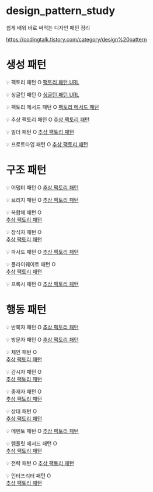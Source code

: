 # design_pattern_study
쉽게 배워 바로 써먹는 디자인 패턴 정리

https://codingtalk.tistory.com/category/design%20pattern

# 생성 패턴    
💡 팩토리 패턴 O
[팩토리 패턴 URL](https://codingtalk.tistory.com/90)

💡 싱글턴 패턴  O 
[싱글턴 패턴 URL](https://codingtalk.tistory.com/97)

💡 팩토리 메서드 패턴 O
[팩토리 메서드 패턴](https://codingtalk.tistory.com/101)

💡 추상 팩토리 패턴 O 
[추상 팩토리 패턴](https://codingtalk.tistory.com/104)

💡 빌더 패턴 O
[추상 팩토리 패턴](https://codingtalk.tistory.com/104)


💡 프로토타입 패턴 O 
[추상 팩토리 패턴](https://codingtalk.tistory.com/104)


# 구조 패턴
💡 어댑터 패턴   O 
[추상 팩토리 패턴](https://codingtalk.tistory.com/104)


💡 브리지 패턴   O
[추상 팩토리 패턴](https://codingtalk.tistory.com/104)


💡 복합체 패턴   O  
[추상 팩토리 패턴](https://codingtalk.tistory.com/104)


💡 장식자 패턴   O  
[추상 팩토리 패턴](https://codingtalk.tistory.com/104)


💡 파사드 패턴   O 
[추상 팩토리 패턴](https://codingtalk.tistory.com/104)


💡 플라이웨이트 패턴   O  
[추상 팩토리 패턴](https://codingtalk.tistory.com/104)


💡 프록시 패턴    O 
[추상 팩토리 패턴](https://codingtalk.tistory.com/104)


# 행동 패턴   
💡 반복자 패턴    O 
[추상 팩토리 패턴](https://codingtalk.tistory.com/104)


💡 방문자 패턴   O 
[추상 팩토리 패턴](https://codingtalk.tistory.com/104)


💡 체인 패턴   O  
[추상 팩토리 패턴](https://codingtalk.tistory.com/104)


💡 감시자 패턴  O    
[추상 팩토리 패턴](https://codingtalk.tistory.com/104)


💡 중재자 패턴   O    
[추상 팩토리 패턴](https://codingtalk.tistory.com/104)


💡 상태 패턴     O  
[추상 팩토리 패턴](https://codingtalk.tistory.com/104)


💡 메멘토 패턴    O 
[추상 팩토리 패턴](https://codingtalk.tistory.com/104)


💡 템플릿 메서드 패턴  O   
[추상 팩토리 패턴](https://codingtalk.tistory.com/104)


💡 전략 패턴    O 
[추상 팩토리 패턴](https://codingtalk.tistory.com/104)


💡 인터프리터 패턴  O  
[추상 팩토리 패턴](https://codingtalk.tistory.com/104)

